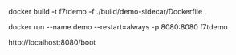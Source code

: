  docker build -t f7tdemo -f ./build/demo-sidecar/Dockerfile .
 

docker run --name demo --restart=always  -p 8080:8080 f7tdemo        


http://localhost:8080/boot